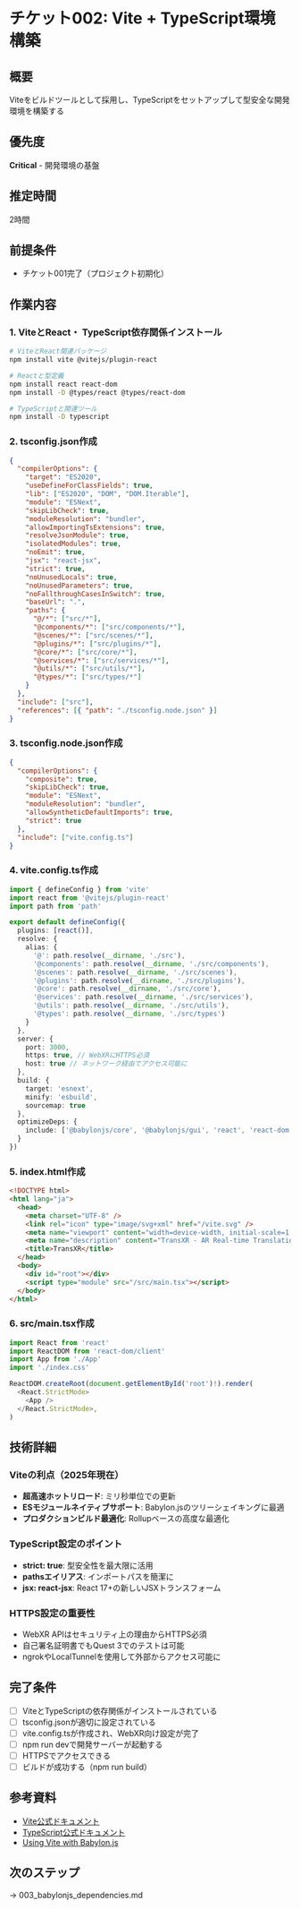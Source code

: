 # チケット002: Vite + TypeScript環境構築

## 概要
Viteをビルドツールとして採用し、TypeScriptをセットアップして型安全な開発環境を構築する

## 優先度
**Critical** - 開発環境の基盤

## 推定時間
2時間

## 前提条件
- チケット001完了（プロジェクト初期化）

## 作業内容

### 1. ViteとReact・ TypeScript依存関係インストール
```bash
# ViteとReact関連パッケージ
npm install vite @vitejs/plugin-react

# Reactと型定義
npm install react react-dom
npm install -D @types/react @types/react-dom

# TypeScriptと関連ツール
npm install -D typescript
```

### 2. tsconfig.json作成
```json
{
  "compilerOptions": {
    "target": "ES2020",
    "useDefineForClassFields": true,
    "lib": ["ES2020", "DOM", "DOM.Iterable"],
    "module": "ESNext",
    "skipLibCheck": true,
    "moduleResolution": "bundler",
    "allowImportingTsExtensions": true,
    "resolveJsonModule": true,
    "isolatedModules": true,
    "noEmit": true,
    "jsx": "react-jsx",
    "strict": true,
    "noUnusedLocals": true,
    "noUnusedParameters": true,
    "noFallthroughCasesInSwitch": true,
    "baseUrl": ".",
    "paths": {
      "@/*": ["src/*"],
      "@components/*": ["src/components/*"],
      "@scenes/*": ["src/scenes/*"],
      "@plugins/*": ["src/plugins/*"],
      "@core/*": ["src/core/*"],
      "@services/*": ["src/services/*"],
      "@utils/*": ["src/utils/*"],
      "@types/*": ["src/types/*"]
    }
  },
  "include": ["src"],
  "references": [{ "path": "./tsconfig.node.json" }]
}
```

### 3. tsconfig.node.json作成
```json
{
  "compilerOptions": {
    "composite": true,
    "skipLibCheck": true,
    "module": "ESNext",
    "moduleResolution": "bundler",
    "allowSyntheticDefaultImports": true,
    "strict": true
  },
  "include": ["vite.config.ts"]
}
```

### 4. vite.config.ts作成
```typescript
import { defineConfig } from 'vite'
import react from '@vitejs/plugin-react'
import path from 'path'

export default defineConfig({
  plugins: [react()],
  resolve: {
    alias: {
      '@': path.resolve(__dirname, './src'),
      '@components': path.resolve(__dirname, './src/components'),
      '@scenes': path.resolve(__dirname, './src/scenes'),
      '@plugins': path.resolve(__dirname, './src/plugins'),
      '@core': path.resolve(__dirname, './src/core'),
      '@services': path.resolve(__dirname, './src/services'),
      '@utils': path.resolve(__dirname, './src/utils'),
      '@types': path.resolve(__dirname, './src/types')
    }
  },
  server: {
    port: 3000,
    https: true, // WebXRにHTTPS必須
    host: true // ネットワーク経由でアクセス可能に
  },
  build: {
    target: 'esnext',
    minify: 'esbuild',
    sourcemap: true
  },
  optimizeDeps: {
    include: ['@babylonjs/core', '@babylonjs/gui', 'react', 'react-dom']
  }
})
```

### 5. index.html作成
```html
<!DOCTYPE html>
<html lang="ja">
  <head>
    <meta charset="UTF-8" />
    <link rel="icon" type="image/svg+xml" href="/vite.svg" />
    <meta name="viewport" content="width=device-width, initial-scale=1.0" />
    <meta name="description" content="TransXR - AR Real-time Translation for Quest 3" />
    <title>TransXR</title>
  </head>
  <body>
    <div id="root"></div>
    <script type="module" src="/src/main.tsx"></script>
  </body>
</html>
```

### 6. src/main.tsx作成
```typescript
import React from 'react'
import ReactDOM from 'react-dom/client'
import App from './App'
import './index.css'

ReactDOM.createRoot(document.getElementById('root')!).render(
  <React.StrictMode>
    <App />
  </React.StrictMode>,
)
```

## 技術詳細

### Viteの利点（2025年現在）
- **超高速ホットリロード**: ミリ秒単位での更新
- **ESモジュールネイティブサポート**: Babylon.jsのツリーシェイキングに最適
- **プロダクションビルド最適化**: Rollupベースの高度な最適化

### TypeScript設定のポイント
- **strict: true**: 型安全性を最大限に活用
- **pathsエイリアス**: インポートパスを簡潔に
- **jsx: react-jsx**: React 17+の新しいJSXトランスフォーム

### HTTPS設定の重要性
- WebXR APIはセキュリティ上の理由からHTTPS必須
- 自己署名証明書でもQuest 3でのテストは可能
- ngrokやLocalTunnelを使用して外部からアクセス可能に

## 完了条件
- [ ] ViteとTypeScriptの依存関係がインストールされている
- [ ] tsconfig.jsonが適切に設定されている
- [ ] vite.config.tsが作成され、WebXR向け設定が完了
- [ ] npm run devで開発サーバーが起動する
- [ ] HTTPSでアクセスできる
- [ ] ビルドが成功する（npm run build）

## 参考資料
- [Vite公式ドキュメント](https://vite.dev/guide/)
- [TypeScript公式ドキュメント](https://www.typescriptlang.org/docs/)
- [Using Vite with Babylon.js](https://doc.babylonjs.com/guidedLearning/usingVite)

## 次のステップ
→ 003_babylonjs_dependencies.md
